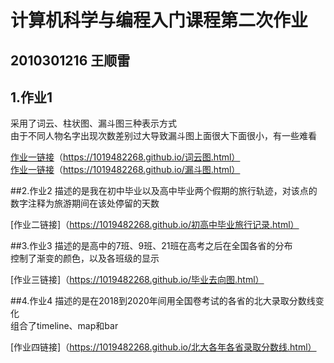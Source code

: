 # 计算机科学与编程入门课程第二次作业
## 2010301216 王顺雷
## 1.作业1
采用了词云、柱状图、漏斗图三种表示方式  
由于不同人物名字出现次数差别过大导致漏斗图上面很大下面很小，有一些难看

[作业一链接]:https://1019482268.github.io/柱状图.html  
[作业一链接]（https://1019482268.github.io/词云图.html）  
[作业一链接]（https://1019482268.github.io/漏斗图.html）

##2.作业2
描述的是我在初中毕业以及高中毕业两个假期的旅行轨迹，对该点的数字注释为旅游期间在该处停留的天数

[作业二链接]（https://1019482268.github.io/初高中毕业旅行记录.html）

##3.作业3
描述的是高中的7班、9班、21班在高考之后在全国各省的分布  
控制了渐变的颜色，以及各班级的显示

[作业三链接]（https://1019482268.github.io/毕业去向图.html）

##4.作业4
描述的是在2018到2020年间用全国卷考试的各省的北大录取分数线变化  
组合了timeline、map和bar

[作业四链接]（https://1019482268.github.io/北大各年各省录取分数线.html）


